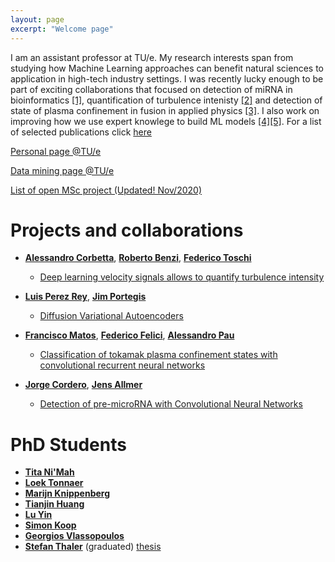 ```yaml
---
layout: page
excerpt: "Welcome page"
---
```



I am an assistant professor at TU/e. My research interests span from studying how Machine Learning approaches can benefit natural sciences to application in high-tech industry settings. I was recently lucky enough to be part of exciting collaborations that focused on detection of miRNA in bioinformatics [[1]](https://www.biorxiv.org/content/10.1101/840579v1.article-info), quantification of turbulence intenisty [[2]](https://arxiv.org/abs/1911.05718) and detection of state of plasma confinement in fusion in applied physics [[3]](https://arxiv.org/abs/1911.04234). I also work on improving how we use expert knowlege to build ML models [[4]](https://arxiv.org/abs/1901.08991)[[5]](https://arxiv.org/abs/1905.09523). For a list of selected publications click [here]({{site.url}}/publications/)

[Personal page @TU/e](https://www.tue.nl/en/research/researchers/vlado-menkovski/)

[Data mining page @TU/e](https://www.tue.nl/en/research/research-groups/data-mining/)

[List of open MSc project (Updated! Nov/2020)]({{site.url}}/mscprojects/)

<!--# Announcements

**[November 2019]**

PhD positions available on the MADEin4 Project. More details: [here](https://jobs.tue.nl/en/vacancy/phd-position-madein4-813304.html) 

-->

# Projects and collaborations
* [**Alessandro Corbetta**](http://corbetta.phys.tue.nl/), [**Roberto Benzi**](https://scholar.google.com/citations?user=QJeFmVEAAAAJ&hl=en), [**Federico Toschi**](http://toschi.phys.tue.nl/)
	* [Deep learning velocity signals allows to quantify turbulence intensity](https://arxiv.org/abs/1911.05718)

* [**Luis Perez Rey**](), [**Jim Portegis**]()
	* [Diffusion Variational Autoencoders](https://arxiv.org/abs/1901.08991)

* [**Francisco Matos**](), [**Federico Felici**](), [**Alessandro Pau**]()
	* [Classification of tokamak plasma confinement states with convolutional recurrent neural networks](https://arxiv.org/abs/1911.04234)

* [**Jorge Cordero**](), [**Jens Allmer**]()
	* [Detection of pre-microRNA with Convolutional Neural Networks](https://www.biorxiv.org/content/10.1101/840579v1.article-info)


# PhD  Students
* [**Tita Ni'Mah**]()
* [**Loek Tonnaer**]()
* [**Marijn Knippenberg**]()
* [**Tianjin Huang**]()
* [**Lu Yin**]()
* [**Simon Koop**]()
* [**Georgios Vlassopoulos**]() 
* [**Stefan Thaler**]() (graduated) [thesis](https://www.win.tue.nl/ipa/?event=automation-for-information-security-using-machine-learning)
